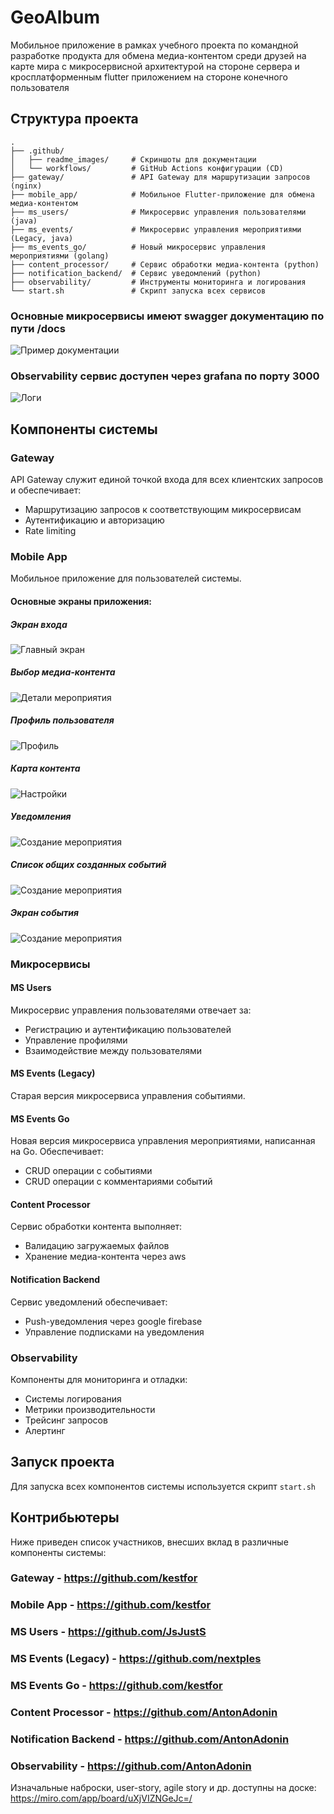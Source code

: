 # GeoAlbum

Мобильное приложение в рамках учебного проекта по командной разработке продукта для обмена медиа-контентом среди друзей на карте мира с микросервисной архитектурой на стороне сервера и кросплатформенным flutter приложением на стороне конечного пользователя

## Структура проекта

```
.
├── .github/
│   ├── readme_images/     # Скриншоты для документации
│   └── workflows/         # GitHub Actions конфигурации (CD)
├── gateway/               # API Gateway для маршрутизации запросов (nginx)
├── mobile_app/            # Мобильное Flutter-приложение для обмена медиа-контентом
├── ms_users/              # Микросервис управления пользователями (java)
├── ms_events/             # Микросервис управления мероприятиями (Legacy, java)
├── ms_events_go/          # Новый микросервис управления мероприятиями (golang)
├── content_processor/     # Сервис обработки медиа-контента (python)
├── notification_backend/  # Сервис уведомлений (python)
├── observability/         # Инструменты мониторинга и логирования
└── start.sh               # Скрипт запуска всех сервисов
```
### Основные микросервисы имеют swagger документацию по пути /docs
![Пример документации](.github/readme_images/swagger_docs.png)

### Observability сервис доступен через grafana по порту 3000
![Логи](.github/readme_images/logs.png)

## Компоненты системы

### Gateway
API Gateway служит единой точкой входа для всех клиентских запросов и обеспечивает:
- Маршрутизацию запросов к соответствующим микросервисам
- Аутентификацию и авторизацию 
- Rate limiting

### Mobile App
Мобильное приложение для пользователей системы.

#### Основные экраны приложения:

##### Экран входа
![Главный экран](.github/readme_images/login.png)

##### Выбор медиа-контента
![Детали мероприятия](.github/readme_images/media_pick.png)

##### Профиль пользователя
![Профиль](.github/readme_images/profile.png)

##### Карта контента
![Настройки](.github/readme_images/map.png)

##### Уведомления
![Создание мероприятия](.github/readme_images/notification.png)

##### Список общих созданных событий
![Создание мероприятия](.github/readme_images/events_list.png)

##### Экран события
![Создание мероприятия](.github/readme_images/detailed_event.png)



### Микросервисы

#### MS Users
Микросервис управления пользователями отвечает за:
- Регистрацию и аутентификацию пользователей
- Управление профилями
- Взаимодействие между пользователями

#### MS Events (Legacy)
Старая версия микросервиса управления событиями.

#### MS Events Go
Новая версия микросервиса управления мероприятиями, написанная на Go. Обеспечивает:
- CRUD операции с событиями
- CRUD операции с комментариями событий

#### Content Processor
Сервис обработки контента выполняет:
- Валидацию загружаемых файлов
- Хранение медиа-контента через aws 

#### Notification Backend
Сервис уведомлений обеспечивает:
- Push-уведомления через google firebase
- Управление подписками на уведомления

### Observability
Компоненты для мониторинга и отладки:
- Системы логирования
- Метрики производительности
- Трейсинг запросов
- Алертинг

## Запуск проекта

Для запуска всех компонентов системы используется скрипт `start.sh`

## Контрибьютеры

Ниже приведен список участников, внесших вклад в различные компоненты системы:

### Gateway - https://github.com/kestfor

### Mobile App - https://github.com/kestfor

### MS Users - https://github.com/JsJustS

### MS Events (Legacy) - https://github.com/nextples

### MS Events Go - https://github.com/kestfor

### Content Processor - https://github.com/AntonAdonin

### Notification Backend - https://github.com/AntonAdonin

### Observability - https://github.com/AntonAdonin

Изначальные наброски, user-story, agile story и др. доступны на доске: https://miro.com/app/board/uXjVIZNGeJc=/
